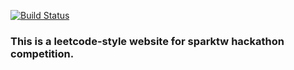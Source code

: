 [![Build Status](https://travis-ci.org/travis-ci/travis-web.svg?branch=master)](https://travis-ci.org/travis-ci/travis-web)
### This is a leetcode-style website for sparktw hackathon competition.

